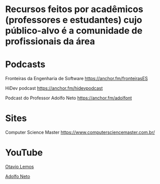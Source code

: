 # Recursos feitos por acadêmicos (professores e estudantes) cujo público-alvo é a comunidade de profissionais da área


# Podcasts

Fronteiras da Engenharia de Software https://anchor.fm/fronteirasES

HiDev podcast  https://anchor.fm/hidevpodcast

Podcast do Professor Adolfo Neto  https://anchor.fm/adolfont


# Sites

Computer Science Master https://www.computersciencemaster.com.br/

# YouTube

[Otavio Lemos](https://www.youtube.com/channel/UC9cOiXh-RFR7KI61KcyTb0g)

[Adolfo Neto](https://www.youtube.com/channel/UCn5ML-6aeHAXGjD4n891LlA)
